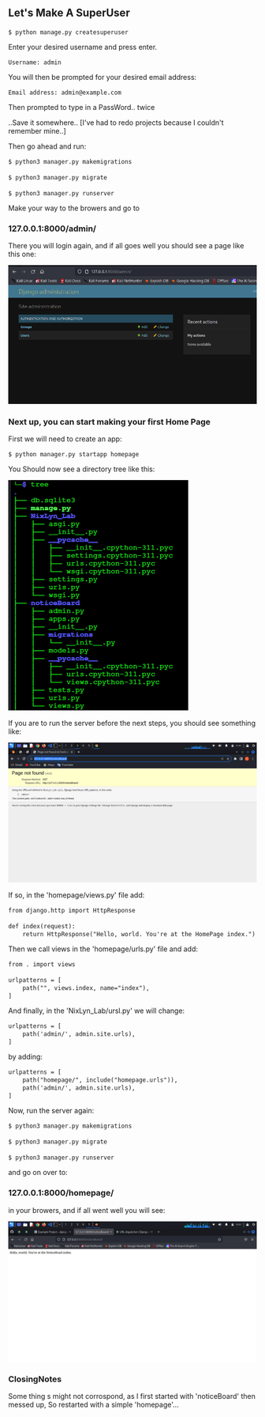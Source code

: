 ## Let's Make A SuperUser ##

```!/bin/bash
$ python manage.py createsuperuser
```

Enter your desired username and press enter.

```!/bin/bash
Username: admin
```

You will then be prompted for your desired email address:

```!/bin/bash
Email address: admin@example.com
```

Then prompted to type in a PassWord.. twice

..Save it somewhere.. [I've had to redo projects because I couldn't remember mine..]

Then go ahead and run:

```!/bin/bash
$ python3 manager.py makemigrations

$ python3 manager.py migrate

$ python3 manager.py runserver
```

Make your way to the browers and go to

### 127.0.0.1:8000/admin/ ###

There you will login again, and if all goes well
you should see a page like this one:

<img src="pics_/admin_post_login.png">

### Next up, you can start making your first Home Page ###

First we will need to create an app:

```!/bin/bash
$ python manager.py startapp homepage
```

You Should now see a directory tree like this:

<img src="pics_/DjangoTree_2Apps.png">

If you are to run the server before the next steps, you should see something like:

<img src="pics_/noticeBoard_NoIndex.png">

If so, in the 'homepage/views.py' file add:

```
from django.http import HttpResponse

def index(request):
    return HttpResponse("Hello, world. You're at the HomePage index.")
```

Then we call views in the 'homepage/urls.py' file and add:

```
from . import views

urlpatterns = [
    path("", views.index, name="index"),
]
```

And finally, in the 'NixLyn_Lab/ursl.py' we will change:

```
urlpatterns = [
    path('admin/', admin.site.urls),
]
```

by adding:

```
urlpatterns = [
    path("homepage/", include("homepage.urls")),
    path('admin/', admin.site.urls),
]
```

Now, run the server again:

```!/bin/bash
$ python3 manager.py makemigrations

$ python3 manager.py migrate

$ python3 manager.py runserver
```

and go on over to:

### 127.0.0.1:8000/homepage/ ###

in your browers, and if all went well you will see:

<img src="pics_/WithBase_Index.png">


### ClosingNotes ###

Some thing s might not corrospond, as I first started with 'noticeBoard' then messed up,
So restarted with a simple 'homepage'...
